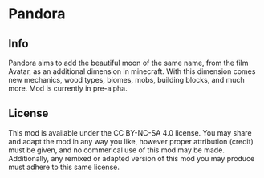 # Pandora

## Info

Pandora aims to add the beautiful moon of the same name, from the film Avatar, as an additional dimension in minecraft. 
With this dimension comes new mechanics, wood types, biomes, mobs, building blocks, and much more. Mod is currently in pre-alpha. 

## License

This mod is available under the CC BY-NC-SA 4.0 license. You may share and adapt the mod in any way you like, however proper attribution (credit) must be given,
and no commerical use of this mod may be made. Additionally, any remixed or adapted version of this mod you may produce must adhere to this same license. 
